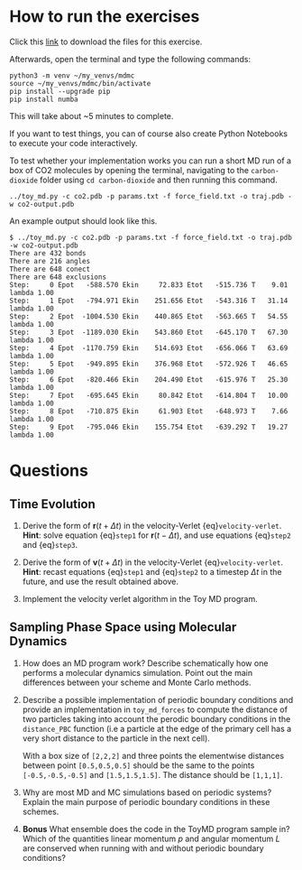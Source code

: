 # How to run the exercises

Click this [link](https://noto.epfl.ch/hub/user-redirect/git-pull?repo=https%3A%2F%2Fgithub.com%2Flcbc-epfl%2Fmdmc&urlpath=lab%2Ftree%2Fmdmc%2FEx4%2Ftoy_md.py&branch=main) to download the files for this exercise. 

Afterwards, open the terminal and type the following commands:

    python3 -m venv ~/my_venvs/mdmc
    source ~/my_venvs/mdmc/bin/activate
    pip install --upgrade pip
    pip install numba

This will take about ~5 minutes to complete.

If you want to test things, you can of course also create Python Notebooks to execute your code interactively. 

To test whether your implementation works you can run a short MD run of a box of CO2 molecules by opening the terminal, navigating to the `carbon-dioxide` folder using `cd carbon-dioxide` and then running this command. 

    ../toy_md.py -c co2.pdb -p params.txt -f force_field.txt -o traj.pdb -w co2-output.pdb

An example output should look like this. 

```
$ ../toy_md.py -c co2.pdb -p params.txt -f force_field.txt -o traj.pdb -w co2-output.pdb
There are 432 bonds
There are 216 angles
There are 648 conect
There are 648 exclusions
Step:     0 Epot   -588.570 Ekin     72.833 Etot   -515.736 T    9.01 lambda 1.00
Step:     1 Epot   -794.971 Ekin    251.656 Etot   -543.316 T   31.14 lambda 1.00
Step:     2 Epot  -1004.530 Ekin    440.865 Etot   -563.665 T   54.55 lambda 1.00
Step:     3 Epot  -1189.030 Ekin    543.860 Etot   -645.170 T   67.30 lambda 1.00
Step:     4 Epot  -1170.759 Ekin    514.693 Etot   -656.066 T   63.69 lambda 1.00
Step:     5 Epot   -949.895 Ekin    376.968 Etot   -572.926 T   46.65 lambda 1.00
Step:     6 Epot   -820.466 Ekin    204.490 Etot   -615.976 T   25.30 lambda 1.00
Step:     7 Epot   -695.645 Ekin     80.842 Etot   -614.804 T   10.00 lambda 1.00
Step:     8 Epot   -710.875 Ekin     61.903 Etot   -648.973 T    7.66 lambda 1.00
Step:     9 Epot   -795.046 Ekin    155.754 Etot   -639.292 T   19.27 lambda 1.00
```


# Questions

## Time Evolution

1.  Derive the form of $\mathbf{r}(t + \Delta t)$ in the velocity-Verlet
    {eq}`velocity-verlet`. **Hint**: solve equation  {eq}`step1` for  $\mathbf{r}(t - \Delta t)$, and use equations {eq}`step2` and  {eq}`step3`.

2.  Derive the form of $\mathbf{v}(t + \Delta t)$ in the velocity-Verlet
    {eq}`velocity-verlet`. **Hint**: recast equations  {eq}`step1` and {eq}`step2` to a
    timestep $\Delta t$ in the future, and use the result obtained  above.

3.  Implement the velocity verlet algorithm in the Toy MD program.

## Sampling Phase Space using Molecular Dynamics

1.  How does an MD program work? Describe schematically how one
    performs a molecular dynamics simulation. Point out the main
    differences between your scheme and Monte Carlo methods. 

2.  Describe a possible implementation of periodic boundary conditions and provide an implementation in `toy_md_forces` to compute the distance of two particles taking into account the perodic boundary conditions in the `distance_PBC` function (i.e a particle at the edge of the primary cell has a very short distance to the particle in the next cell). 

    With a box size of `[2,2,2]` and three points the elementwise distances between point `[0.5,0.5,0.5]` should be the same to the points `[-0.5,-0.5,-0.5]` and `[1.5,1.5,1.5]`. The distance should be `[1,1,1]`.

3.  Why are most MD and MC simulations based on periodic systems?
    Explain the main purpose of periodic boundary conditions in these schemes.

4. **Bonus** What ensemble does the code in the ToyMD program sample in? Which of the quantities linear momentum $p$ and angular momentum $L$ are conserved when running with and without periodic boundary conditions?

